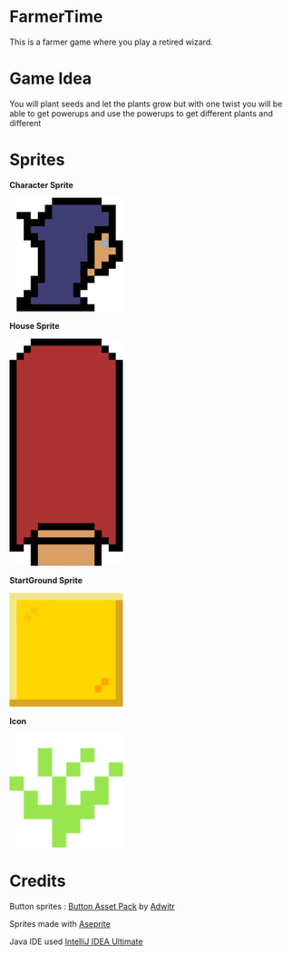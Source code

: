 # FarmerTime
This is a farmer game where you play a retired wizard.

# Game Idea
You will plant seeds and let the plants grow but with one twist you will be able to get powerups and use the powerups to get different plants and different 

# Sprites

**Character Sprite**

<img src="Sprites\player.png" alt="CharacterSprite" width="200px" height="200px">

**House Sprite**

<img src="Sprites\house.png" alt="HouseSprite" width="200px" height="400px">

**StartGround Sprite**

<img src="Sprites\start.png" alt="StartGroundSprite" width="200px" height="200px">

**Icon**

<img src="Sprites\icon-export.png" alt="IconSprite" width="200px" height="200px">

# Credits

Button sprites : <a href="https://adwitr.itch.io/button-asset-pack">Button Asset Pack</a> by <a href="https://adwitr.itch.io">Adwitr</a>

Sprites made with <a href="https://www.aseprite.org/">Aseprite</a>

Java IDE used <a href="https://www.jetbrains.com/idea/">IntelliJ IDEA Ultimate</a>